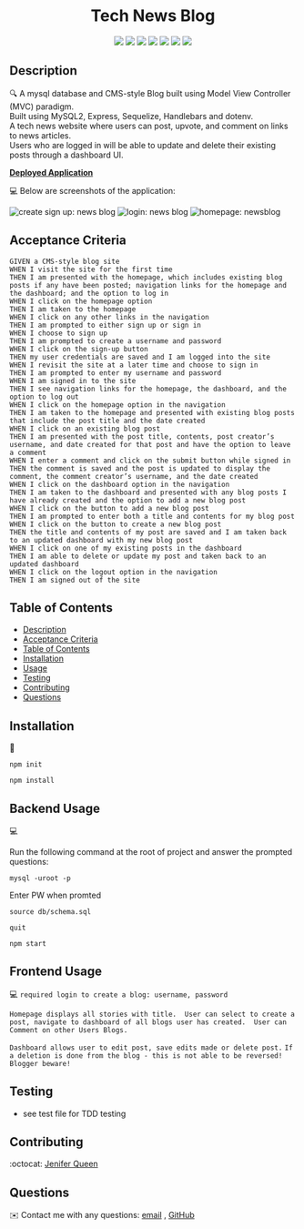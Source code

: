 <h1 align="center">Tech News Blog</h1>
  
<p align="center">
    <img src="https://img.shields.io/badge/javascript-yellow" />
    <img src="https://img.shields.io/badge/express-orange" />
    <img src="https://img.shields.io/badge/sequelize-purple"  />
    <img src="https://img.shields.io/badge/handlebars-red"  />
    <img src="https://img.shields.io/badge/mySQL-blue"  />
    <img src="https://img.shields.io/badge/dotenv-green" />
    <img src="https://img.shields.io/badge/license-MIT-black.svg" />
</p>
   
## Description

🔍 A mysql database and CMS-style Blog built using Model View Controller (MVC) paradigm. 
  <br>Built using MySQL2, Express, Sequelize, Handlebars and dotenv. <br>
   A tech news website where users can post, upvote, and comment on links to news articles.<br>
   Users who are logged in will be able to update and delete their existing posts through a dashboard UI.

**[Deployed Application](https://_)**
  
💻 Below are screenshots of the application:
  
![create sign up: news blog](./public/stylesheets/images/create_acct.png)
![login: news blog](./public/stylesheets/images/login.png)
![homepage: newsblog](./public/stylesheets/images/homepage.png)


## Acceptance Criteria

```
GIVEN a CMS-style blog site
WHEN I visit the site for the first time
THEN I am presented with the homepage, which includes existing blog posts if any have been posted; navigation links for the homepage and the dashboard; and the option to log in
WHEN I click on the homepage option
THEN I am taken to the homepage
WHEN I click on any other links in the navigation
THEN I am prompted to either sign up or sign in
WHEN I choose to sign up
THEN I am prompted to create a username and password
WHEN I click on the sign-up button
THEN my user credentials are saved and I am logged into the site
WHEN I revisit the site at a later time and choose to sign in
THEN I am prompted to enter my username and password
WHEN I am signed in to the site
THEN I see navigation links for the homepage, the dashboard, and the option to log out
WHEN I click on the homepage option in the navigation
THEN I am taken to the homepage and presented with existing blog posts that include the post title and the date created
WHEN I click on an existing blog post
THEN I am presented with the post title, contents, post creator’s username, and date created for that post and have the option to leave a comment
WHEN I enter a comment and click on the submit button while signed in
THEN the comment is saved and the post is updated to display the comment, the comment creator’s username, and the date created
WHEN I click on the dashboard option in the navigation
THEN I am taken to the dashboard and presented with any blog posts I have already created and the option to add a new blog post
WHEN I click on the button to add a new blog post
THEN I am prompted to enter both a title and contents for my blog post
WHEN I click on the button to create a new blog post
THEN the title and contents of my post are saved and I am taken back to an updated dashboard with my new blog post
WHEN I click on one of my existing posts in the dashboard
THEN I am able to delete or update my post and taken back to an updated dashboard
WHEN I click on the logout option in the navigation
THEN I am signed out of the site
```
   
## Table of Contents
- [Description](#description)
- [Acceptance Criteria](#acceptance-criteria)
- [Table of Contents](#table-of-contents)
- [Installation](#installation)
- [Usage](#usage)
- [Testing](#testing)
- [Contributing](#contributing)
- [Questions](#questions)

## Installation
💾   
  
`npm init`

`npm install`
  
## Backend Usage
💻   
  
Run the following command at the root of  project and answer the prompted questions:

`mysql -uroot -p`

Enter PW when promted

`source db/schema.sql`

`quit`

`npm start`

## Frontend Usage
💻 
`required login to create a blog: username, password`

`Homepage displays all stories with title.  User can select to create a post, navigate to dashboard of all blogs user has created.  User can Comment on other Users Blogs. `

`Dashboard allows user to edit post, save edits made or delete post.`
`If a deletion is done from the blog - this is not able to be reversed! Blogger beware!`

## Testing
* see test file for TDD testing

## Contributing
:octocat: [Jenifer Queen](https://github.com/queen-stack)

## Questions
✉️ Contact me with any questions: [email](mailto:jenf_queen@yahoo.com) , [GitHub](https://github.com/queen-stack)<br/>

